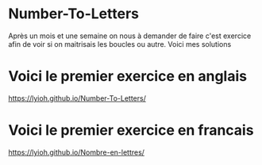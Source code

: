 # Number-To-Letters
Après un mois et une semaine on nous à demander de faire c'est exercice afin de voir si on maitrisais les boucles ou autre.
Voici mes solutions


# Voici le premier exercice en anglais
https://lyioh.github.io/Number-To-Letters/


# Voici le premier exercice en francais
https://lyioh.github.io/Nombre-en-lettres/
